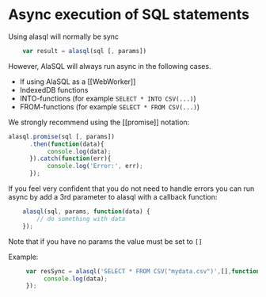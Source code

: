 # Async execution of SQL statements

Using alasql will normally be sync
```js
    var result = alasql(sql [, params])
```

However, AlaSQL will always run async in the following cases. 
* If using AlaSQL as a [[WebWorker]]
* IndexedDB functions
* INTO-functions (for example `SELECT * INTO CSV(...)`)
* FROM-functions  (for example `SELECT * FROM CSV(...)`)

We strongly recommend using the [[promise]] notation:

```js
alasql.promise(sql [, params])
      .then(function(data){
           console.log(data);
      }).catch(function(err){
           console.log('Error:', err);
      });
```

If you feel very confident that you do not need to handle errors you can run async by add a 3rd parameter to alasql with a callback function:
```js
	alasql(sql, params, function(data) {
		// do something with data
	});
```
Note that if you have no params the value must be set to `[]`

Example:
```js
     var resSync = alasql('SELECT * FROM CSV("mydata.csv")',[],function(data){
          console.log(data);
     });
```

